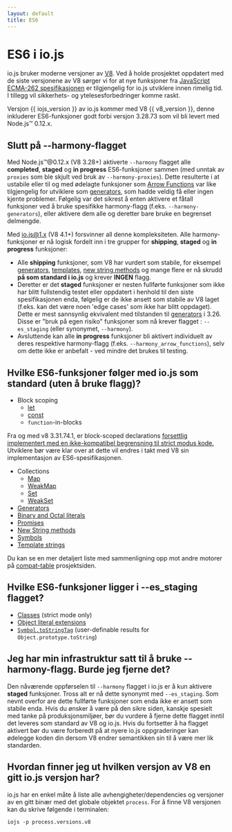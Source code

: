 ```yaml
---
layout: default
title: ES6
---
```


# ES6 i io.js

io.js bruker moderne versjoner av [V8](https://code.google.com/p/v8/).
Ved å holde prosjektet oppdatert med de siste versjonene av V8 sørger
vi for at nye funksjoner fra [JavaScript 
ECMA-262 spesifikasjonen](http://www.ecma-international.org/publications/standards/Ecma-262.htm)
er tilgjengelig for io.js utviklere innen rimelig tid. I tillegg vil sikkerhets-
og ytelesesforbedringer komme raskt.

Versjon {{ iojs_version }} av io.js kommer med V8 {{ v8_version }}, denne
inkluderer ES6-funksjoner godt forbi versjon 3.28.73 som vil bli levert med
Node.js™ 0.12.x.

## Slutt på --harmony-flagget

Med Node.js™@0.12.x (V8 3.28+) aktiverte  `--harmony` flagget alle 
**completed**, **staged** og **in progress** ES6-funksjoner sammen
(med unntak av `proxies` som 
ble skjult ved bruk av `--harmony-proxies`). Dette resulterte i at ustabile eller 
til og med ødelagte funksjoner som 
[Arrow Functions](https://developer.mozilla.org/en-US/docs/Web/JavaScript/Reference/Functions/Arrow_functions)
var like tilgjengelig for utviklere som 
[generators](https://developer.mozilla.org/en-US/docs/Web/JavaScript/Reference/Statements/function*),
som hadde veldig få eller ingen kjente problemer. Følgelig var det sikrest
å enten aktivere et fåtall funksjoner ved å bruke spesifikke harmony-flagg (f.eks.
`--harmony-generators`), eller aktivere dem alle og deretter bare bruke
en begrenset delmengde.

Med io.js@1.x (V8 4.1+) forsvinner all denne kompleksiteten. Alle harmony-funksjoner
er nå logisk fordelt inn i tre grupper for **shipping**, **staged** og **in
progress** funksjoner:

 * Alle **shipping** funksjoner, som V8 har vurdert som stabile, for eksempel <a
   href="https://developer.mozilla.org/en-US/docs/Web/JavaScript/Reference/Statements/function*">generators</a>,
   <a
   href="https://developer.mozilla.org/en-US/docs/Web/JavaScript/Reference/template_strings">templates</a>,
   <a
   href="https://developer.mozilla.org/en-US/docs/Web/JavaScript/New_in_JavaScript/ECMAScript_6_support_in_Mozilla#Additions_to_the_String_object">new
   string methods</a> og mange flere er nå skrudd **på som standard i io.js** og
   krever  **INGEN** flagg.
 * Deretter er det **staged** funksjoner er nesten fullførte funksjoner som ikke  
   har blitt fullstendig testet eller oppdatert i henhold til den siste spesifikasjonen
   enda, følgelig er de ikke ansett som stabile av V8 laget (f.eks. kan det være
   noen 'edge cases' som ikke har blitt oppdaget). Dette er mest sannsynlig 
   ekvivalent med tilstanden til 
   <a
   href="https://developer.mozilla.org/en-US/docs/Web/JavaScript/Reference/Statements/function*">generators</a>
   i 3.26. Disse er "bruk på egen risiko" funksjoner som nå krever flagget
   : `--es_staging` (eller synonymet, `--harmony`).
 * Avsluttende kan alle **in progress** funksjoner bli aktivert individuelt
   av deres respektive harmony-flagg (f.eks. `--harmony_arrow_functions`), selv om 
   dette ikke er anbefalt - ved mindre det brukes til testing.

## Hvilke ES6-funksjoner følger med io.js som standard (uten å bruke flagg)?

 * Block scoping
   * <a href="https://developer.mozilla.org/en-US/docs/Web/JavaScript/Reference/Statements/let">let</a>
   * <a href="https://developer.mozilla.org/en-US/docs/Web/JavaScript/Reference/Statements/const">const</a>
   * `function`-in-blocks

Fra og med v8 3.31.74.1, er block-scoped declarations <a
href="https://groups.google.com/forum/#!topic/v8-users/3UXNCkAU8Es">forsettlig
implementert med en ikke-kompatibel begrensning til strict modus kode.</a> 
Utviklere bør være klar over at dette vil endres i takt med V8 sin implementasjon
av ES6-spesifikasjonen.

 * Collections
   * <a href="https://developer.mozilla.org/en-US/docs/Web/JavaScript/Reference/Global_Objects/Map">Map</a>
   * <a href="https://developer.mozilla.org/en-US/docs/Web/JavaScript/Reference/Global_Objects/WeakMap">WeakMap</a>
   * <a href="https://developer.mozilla.org/en-US/docs/Web/JavaScript/Reference/Global_Objects/Set">Set</a>
   * <a href="https://developer.mozilla.org/en-US/docs/Web/JavaScript/Reference/Global_Objects/WeakSet">WeakSet</a>
 * <a href="https://developer.mozilla.org/en-US/docs/Web/JavaScript/Reference/Statements/function*">Generators</a>
 * <a href="https://developer.mozilla.org/en-US/docs/Web/JavaScript/Reference/Lexical_grammar#Numeric_literals">Binary and Octal literals</a>
 * <a href="https://developer.mozilla.org/en-US/docs/Web/JavaScript/Reference/Global_Objects/Promise">Promises</a>
 * <a href="https://developer.mozilla.org/en-US/docs/Web/JavaScript/New_in_JavaScript/ECMAScript_6_support_in_Mozilla#Additions_to_the_String_object">New String methods</a>
 * <a href="https://developer.mozilla.org/en-US/docs/Web/JavaScript/Reference/Global_Objects/Symbol">Symbols</a>
 * <a href="https://developer.mozilla.org/en-US/docs/Web/JavaScript/Reference/template_strings">Template strings</a>

Du kan se en mer detaljert liste med sammenligning opp mot andre motorer på 
<a href="https://kangax.github.io/compat-table/es6/">compat-table</a> prosjektsiden.

## Hvilke ES6-funksjoner ligger i --es_staging flagget?

 * <a href="https://github.com/lukehoban/es6features#classes">Classes</a> (strict mode only)
 * <a href="https://github.com/lukehoban/es6features#enhanced-object-literals">Object literal extensions</a></li>
 * <a href="https://developer.mozilla.org/en-US/docs/Web/JavaScript/Reference/Global_Objects/Symbol">`Symbol.toStringTag`</a> (user-definable results for `Object.prototype.toString`)

## Jeg har min infrastruktur satt til å bruke --harmony-flagg. Burde jeg fjerne det?

Den nåværende oppførselen til `--harmony` flagget i io.js er å kun aktivere
**staged** funksjoner. Tross alt er nå dette synonymt med `--es_staging`. 
Som nevnt overfor are dette fullførte funksjoner som enda ikke er ansett
som stabile enda. Hvis du ønsker å være på den sikre siden, kanskje spesielt
med tanke på produksjonsmiljøer, bør du vurdere å fjerne dette flagget inntil
det leveres som standard av V8 og io.js. Hvis du fortsetter å ha flagget aktivert
bør du være forberedt på at nyere io.js oppgraderinger kan ødelegge koden din
dersom V8 endrer semantikken sin til å være mer lik standarden.

## Hvordan finner jeg ut hvilken versjon av V8 en gitt io.js versjon har?
io.js har en enkel måte å liste alle avhengigheter/dependencies og versjoner
av en gitt binær med det globale objektet `process`. For å finne V8 versjonen
kan du skrive følgende i terminalen:

```
iojs -p process.versions.v8
```

